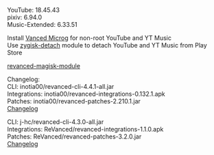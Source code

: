 YouTube: 18.45.43  
pixiv: 6.94.0  
Music-Extended: 6.33.51  

Install [Vanced Microg](https://github.com/TeamVanced/VancedMicroG/releases) for non-root YouTube and YT Music  
Use [zygisk-detach](https://github.com/j-hc/zygisk-detach) module to detach YouTube and YT Music from Play Store  

[revanced-magisk-module](https://github.com/j-hc/revanced-magisk-module)  

Changelog:  
CLI: inotia00/revanced-cli-4.4.1-all.jar  
Integrations: inotia00/revanced-integrations-0.132.1.apk  
Patches: inotia00/revanced-patches-2.210.1.jar  
[Changelog](https://github.com/inotia00/revanced-patches/releases/tag/v2.210.1)

CLI: j-hc/revanced-cli-4.3.0-all.jar  
Integrations: ReVanced/revanced-integrations-1.1.0.apk  
Patches: ReVanced/revanced-patches-3.2.0.jar  
[Changelog](https://github.com/ReVanced/revanced-patches/releases/tag/v3.2.0)  
